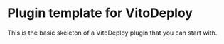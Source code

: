 # Plugin template for VitoDeploy

This is the basic skeleton of a VitoDeploy plugin that you can start with.
